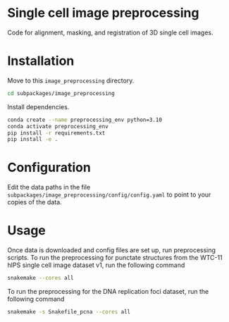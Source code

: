 # Single cell image preprocessing

Code for alignment, masking, and registration of 3D single cell images.

# Installation

Move to this `image_preprocessing` directory.

```bash
cd subpackages/image_preprocessing
```

Install dependencies.

```bash
conda create --name preprocessing_env python=3.10
conda activate preprocessing_env
pip install -r requirements.txt
pip install -e .
```

# Configuration

Edit the data paths in the file `subpackages/image_preprocessing/config/config.yaml` to point to your copies of the data.

# Usage

Once data is downloaded and config files are set up, run preprocessing scripts. To run the preprocessing for punctate structures from the WTC-11 hIPS single cell image dataset v1, run the following command

```bash
snakemake --cores all
```

To run the preprocessing for the DNA replication foci dataset, run the following command

```bash
snakemake -s Snakefile_pcna --cores all
```
